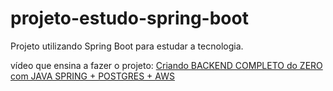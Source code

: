 # projeto-estudo-spring-boot
Projeto utilizando Spring Boot para estudar a tecnologia.

vídeo que ensina a fazer o projeto: [Criando BACKEND COMPLETO do ZERO com JAVA SPRING + POSTGRES + AWS](https://www.youtube.com/watch?v=d0KaNzAMVO4&list=PLNCSWIsR6ADI_wMAx9F-Iu8Hs9HHxj4sb&index=9)
